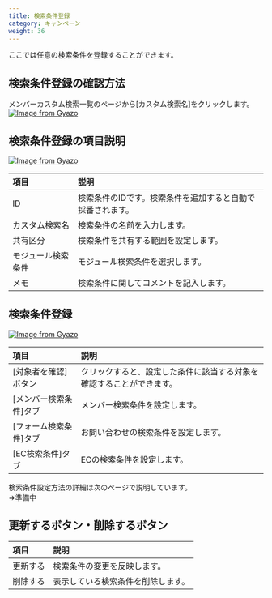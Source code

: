 ```yaml
---
title: 検索条件登録
category: キャンペーン
weight: 36
---
```


ここでは任意の検索条件を登録することができます。

## 検索条件登録の確認方法
メンバーカスタム検索一覧のページから[カスタム検索名]をクリックします。
[![Image from Gyazo](https://t.gyazo.com/teams/diverta/902178c5f7518d717af12843e2e1aedc.png)](https://diverta.gyazo.com/902178c5f7518d717af12843e2e1aedc)

## 検索条件登録の項目説明
[![Image from Gyazo](https://t.gyazo.com/teams/diverta/7b0895a296479bb5cd79d195ccd55810.png)](https://diverta.gyazo.com/7b0895a296479bb5cd79d195ccd55810)

|項目   |説明  |
| :--- | :--- |
|ID|検索条件のIDです。検索条件を追加すると自動で採番されます。|
|カスタム検索名|検索条件の名前を入力します。|
|共有区分|検索条件を共有する範囲を設定します。|
|モジュール検索条件|モジュール検索条件を選択します。|
|メモ|検索条件に関してコメントを記入します。|

## 検索条件登録
[![Image from Gyazo](https://t.gyazo.com/teams/diverta/c4ed372fa1459f5f906e46df6eb1d2f9.png)](https://diverta.gyazo.com/c4ed372fa1459f5f906e46df6eb1d2f9)

|項目   |説明  |
| :--- | :--- |
|[対象者を確認]ボタン|クリックすると、設定した条件に該当する対象を確認することができます。|
|[メンバー検索条件]タブ|メンバー検索条件を設定します。|
|[フォーム検索条件]タブ|お問い合わせの検索条件を設定します。|
|[EC検索条件]タブ|ECの検索条件を設定します。|

検索条件設定方法の詳細は次のページで説明しています。  
⇒準備中

## 更新するボタン・削除するボタン
|項目   |説明  |
| :--- | :--- |
|更新する|検索条件の変更を反映します。|
|削除する|表示している検索条件を削除します。|